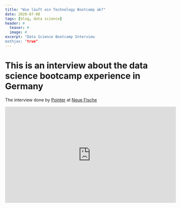 ```yaml
---
title: "Wie läuft ein Technology Bootcamp ab?"
date: 2020-07-08
tags: [blog, data science]
header: #
  teaser: #
  image: #
excerpt: "Data Science Bootcamp Interview
mathjax: "true"
---
```


# This is an interview about the data science bootcamp experience in Germany

The interview done by [Pointer](https://www.pointer.de/) at [Neue Fische](https://www.neuefische.de/)

<iframe width="560" height="315" src="https://www.youtube.com/embed/Y4deMExuhHI" frameborder="0" allow="accelerometer; autoplay; encrypted-media; gyroscope; picture-in-picture" allowfullscreen></iframe>
